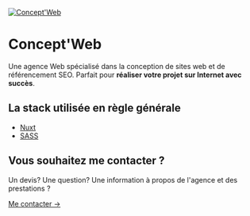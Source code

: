 [![Concept'Web](https://conceptweb.agency/assets/img/banner_seo.png)](https://conceptweb.agency)

# Concept'Web

Une agence Web spécialisé dans la conception de sites web et de référencement SEO. Parfait pour **réaliser votre projet sur Internet avec succès**.

## La stack utilisée en règle générale

- [Nuxt](https://nuxt.com)
- [SASS](https://sass-lang.com)

## Vous souhaitez me contacter ?

Un devis? Une question? Une information à propos de l'agence et des prestations ?

[Me contacter →](https://conceptweb.agency/contact)